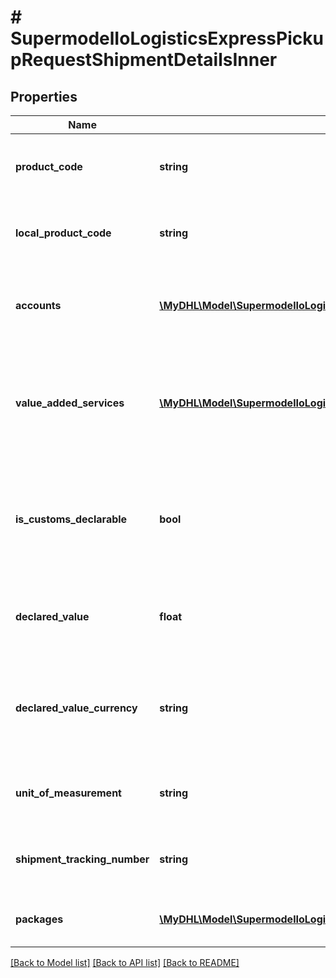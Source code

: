 # # SupermodelIoLogisticsExpressPickupRequestShipmentDetailsInner

## Properties

Name | Type | Description | Notes
------------ | ------------- | ------------- | -------------
**product_code** | **string** | Please provide DHL Express Global product code of the shipment |
**local_product_code** | **string** | Please provide DHL Express Local product code of the shipment | [optional]
**accounts** | [**\MyDHL\Model\SupermodelIoLogisticsExpressAccount[]**](SupermodelIoLogisticsExpressAccount.md) | Please enter all the DHL Express accounts related to this shipment | [optional]
**value_added_services** | [**\MyDHL\Model\SupermodelIoLogisticsExpressValueAddedServicesRates[]**](SupermodelIoLogisticsExpressValueAddedServicesRates.md) | This section communicates additional shipping services, such as Insurance (or Shipment Value Protection). | [optional]
**is_customs_declarable** | **bool** | For customs purposes please advise if your shipment is dutiable (true) or non dutiable (false) |
**declared_value** | **float** | For customs purposes please advise on declared value of the shipment | [optional]
**declared_value_currency** | **string** | For customs purposes please advise on declared value currency code of the shipment | [optional]
**unit_of_measurement** | **string** | Please enter Unit of measurement - metric,imperial |
**shipment_tracking_number** | **string** | Please provide Shipment Identification number (AWB number) | [optional]
**packages** | [**\MyDHL\Model\SupermodelIoLogisticsExpressPackageRR[]**](SupermodelIoLogisticsExpressPackageRR.md) | Here you can define properties per package |

[[Back to Model list]](../../README.md#models) [[Back to API list]](../../README.md#endpoints) [[Back to README]](../../README.md)
